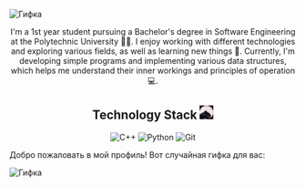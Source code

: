 
![Гифка](video_2024-06-08_23-36-04.gif)
<div align="center">

I'm a 1st year student pursuing a Bachelor's degree in Software Engineering at the Polytechnic University 👨‍🎓. I enjoy working with different technologies and exploring various fields, as well as learning new things 👾. Currently, I'm developing simple programs and implementing various data structures, which helps me understand their inner workings and principles of operation 💻.

</div>

<div align="center">
    <h2>Technology Stack <img src="./pedro.gif" alt="Pedro" width="24" onclick="return false;"> </h2> 
    <img src="https://img.shields.io/badge/C++-00599C?style=for-the-badge&logo=c%2B%2B&logoColor=white" alt="C++" onclick="return false;">
    <img src="https://img.shields.io/badge/Python-3776AB?style=for-the-badge&logo=python&logoColor=white" alt="Python" onclick="return false;">
    <img src="https://img.shields.io/badge/Git-F05032?style=for-the-badge&logo=git&logoColor=white" alt="Git" onclick="return false;">
</div>

Добро пожаловать в мой профиль! Вот случайная гифка для вас:

![Гифка](gif/test3.gif)
